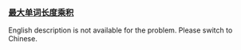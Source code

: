 ### [最大单词长度乘积](https://leetcode.com/problems/aseY1I)

<p>English description is not available for the problem. Please switch to Chinese.</p>
